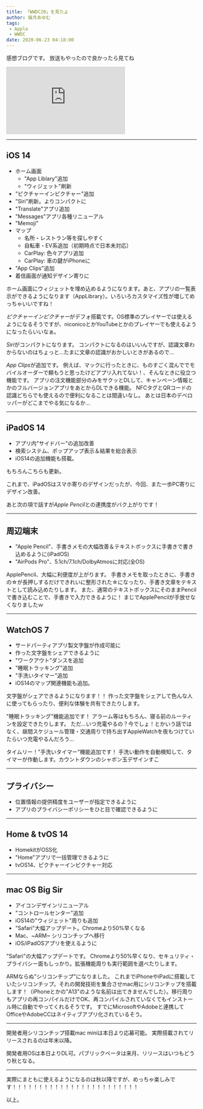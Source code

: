 ```yaml
---
title: 「WWDC20」を見たよ 
author: 猫月あゆむ
tags:
 - Apple
 - WWDC
date: 2020-06-23 04:18:00
---
```


感想ブログです。
放送もやったので良かったら見てね

<iframe width="312" height="176" src="https://live.nicovideo.jp/embed/lv326646715" scrolling="no" style="border:solid 1px #d0d0d0; background-color: #f6f6f6;" frameborder="0"><a href="https://live.nicovideo.jp/watch/lv326646715">WWDC2020を見る枠</a></iframe>

<!-- more -->

---

## iOS 14

- ホーム画面
    - "App Liblary"追加
    - "ウィジェット"刷新
- "ピクチャーインピクチャー"追加
- "Siri"刷新。よりコンパクトに
- "Translate"アプリ追加
- "Messages"アプリ各種リニューアル
- "Memoji"
- マップ
    - 名所・レストラン等を探しやすく
    - 自転車・EV系追加（初期時点で日本未対応）
    - CarPlay: 色々アプリ追加
    - CarPlay: 車の鍵がiPhoneに
- "App Clips"追加
- 着信画面が通知デザイン寄りに


ホーム画面にウィジェットを埋め込めるようになります。あと、アプリの一覧表示ができるようになります（AppLibrary）。いろいろカスタマイズ性が増してめっちゃいいですね！

*ピクチャーインピクチャー*がデフォ搭載です。OS標準のプレイヤーでは使えるようになるそうですが、niconicoとかYouTubeとかのプレイヤーでも使えるようになったらいいなぁ。

*Siri*がコンパクトになります。
コンパクトになるのはいいんですが、認識文章わからないのはちょっと...たまに文章の認識がおかしいときがあるので...

*App Clips*が追加です。
例えば、マックに行ったときに、ものすごく混んででモバイルオーダーで頼もうと思ったけどアプリ入れてない！、そんなときに役立つ機能です。
アプリの注文機能部分のみをサクッとDLして、キャンペーン情報とかのフルバージョンアプリをあとからDLできる機能。
NFCタグとQRコードの認識どちらでも使えるので便利になることは間違いなし。
あとは日本のデベロッパーがどこまでやる気になるか...

---

## iPadOS 14

- アプリ内"サイドバー"の追加改善
- 検索システム、ポップアップ表示＆結果を総合表示
- iOS14の追加機能も搭載。

もちろんこちらも更新。

これまで、iPadOSはスマホ寄りのデザインだったが、今回、また一歩PC寄りにデザイン改善。

あと次の項で話すが*Apple Pencil*との連携度がバク上がりです！

---

## 周辺端末
- "Apple Pencil"、手書きメモの大幅改善＆テキストボックスに手書きで書き込めるように(iPadOS)
- "AirPods Pro"、5.1ch/7.1ch/DolbyAtmosに対応(全OS)

ApplePencil、大幅に利便度が上がります。
手書きメモを取ったときに、手書きの☆が長押しするだけできれいに整形された☆になったり、手書き文章をテキストとして読み込めたりします。
また、通常のテキストボックスにそのままPencilで書き込むことで、手書きで入力できるように！
まじでApplePencilが手放せなくなりましたｗ

---

## WatchOS 7
- サードパーティアプリ製文字盤が作成可能に
- 作った文字盤をシェアできるように
- "ワークアウト"ダンスを追加
- "睡眠トラッキング"追加
- "手洗いタイマー"追加
- iOS14のマップ関連機能も追加。

文字盤がシェアできるようになります！！
作った文字盤をシェアして色んな人に使ってもらったり、便利な体験を共有できたりします。

"睡眠トラッキング"機能追加です！
アラーム等はもちろん、寝る前のルーティンを設定できたりします。
ただ...いつ充電やるの？今でしょ！とかいう話ではなく、昼間スケジュール管理・交通周りで持ち出すAppleWatchを夜もつけていたらいつ充電やるんだろう...

タイムリー！"手洗いタイマー"機能追加です！
手洗い動作を自動検知して、タイマーが作動します。カウントダウンのシャボン玉デザインすこ

---

## プライバシー
- 位置情報の提供精度をユーザーが指定できるように
- アプリのプライバシーポリシーをひと目で確認できるように

---

## Home & tvOS 14
- HomekitがOSS化
- "Home"アプリで一括管理できるように
- tvOS14、ピクチャーインピクチャー対応

---

## mac OS Big Sir

- アイコンデザインリニューアル
- "コントロールセンター"追加
- iOS14の"ウィジェット"周りも追加
- "Safari"大幅アップデート。Chromeより50%早くなる
- Mac、~ARM~ シリコンチップへ移行
- iOS/iPadOSアプリを使えるように

"Safari"の大幅アップデートです。
Chromeより50%早くなり、セキュリティ・プライバシー面もしっかり。拡張機能周りも実行範囲を選べたりします。

ARMならぬ"シリコンチップ"になりました。
これまでiPhoneやiPadに搭載していたシリコンチップ。それの開発技術を集合させmac用にシリコンチップを搭載します！（iPhoneとかの"A13"のような名前は出てきませんでした）。移行周りもアプリの再コンパイルだけでOK、再コンパイルされていなくてもインストール時に自動でやってくれるそうです。
すでにMicrosoftやAdobeと連携してOfficeやAdobeCCはネイティブアプリ化されているそう。

---

開発者用シリコンチップ搭載mac miniは本日より応募可能。
実際搭載されてリリースされるのは年末以降。

開発者用OSは本日よりDL可。パブリックベータは来月、リリースはいつもどうり秋となる。

---

実際にまともに使えるようになるのは秋以降ですが、めっちゃ楽しみです！！！！！！！！！！！！！！！！！！！！！！！！

以上。